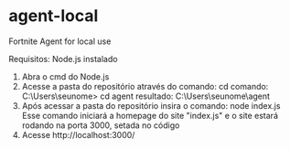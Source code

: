 # agent-local
Fortnite Agent for local use 

Requisitos: Node.js instalado 

1. Abra o cmd do Node.js 
2. Acesse a pasta do repositório através do comando: cd 
comando: C:\Users\seunome> cd agent 
resultado: C:\Users\seunome\agent
3. Após acessar a pasta do repositório insira o comando: node index.js
Esse comando iniciará a homepage do site "index.js" e o site estará rodando na porta 3000, setada no código
4. Acesse http://localhost:3000/ 
